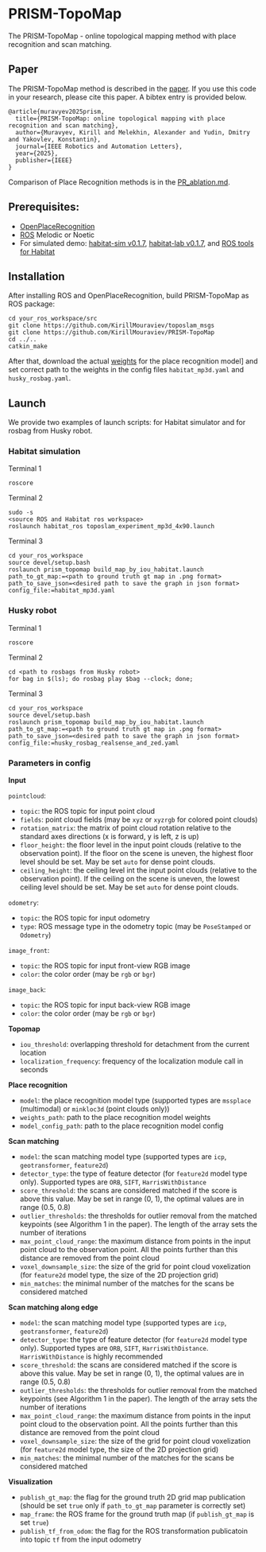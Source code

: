 # PRISM-TopoMap
The PRISM-TopoMap - online topological mapping method with place recognition and scan matching.

## Paper

The PRISM-TopoMap method is described in the [paper](https://arxiv.org/abs/2404.01674). If you use this code in your research, please cite this paper. A bibtex entry is provided below.

```
@article{muravyev2025prism,
  title={PRISM-TopoMap: online topological mapping with place recognition and scan matching},
  author={Muravyev, Kirill and Melekhin, Alexander and Yudin, Dmitry and Yakovlev, Konstantin},
  journal={IEEE Robotics and Automation Letters},
  year={2025},
  publisher={IEEE}
}
```

Comparison of Place Recognition methods is in the [PR_ablation.md](PR_ablation.md).

## Prerequisites:
- [OpenPlaceRecognition](https://github.com/alexmelekhin/openplacerecognition)
- [ROS](https://ros.org) Melodic or Noetic
- For simulated demo: [habitat-sim v0.1.7](https://github.com/facebookresearch/habitat-sim/tree/v0.1.7), [habitat-lab v0.1.7](https://github.com/facebookresearch/habitat-lab/tree/v0.1.7), and [ROS tools for Habitat](https://github.com/cnndepth/habitat_ros)

## Installation
After installing ROS and OpenPlaceRecognition, build PRISM-TopoMap as ROS package:
```
cd your_ros_workspace/src
git clone https://github.com/KirillMouraviev/toposlam_msgs
git clone https://github.com/KirillMouraviev/PRISM-TopoMap
cd ../..
catkin_make
```

After that, download the actual [weights](https://drive.google.com/file/d/1r4Nw0YqHC9PKiZXDmUAWZkOTvgporPnS/view?usp=sharing) for the place recognition model] and set correct path to the weights in the config files `habitat_mp3d.yaml` and `husky_rosbag.yaml`.

## Launch
We provide two examples of launch scripts: for Habitat simulator and for rosbag from Husky robot.

### Habitat simulation

Terminal 1
```
roscore
```

Terminal 2
```
sudo -s
<source ROS and Habitat ros workspace>
roslaunch habitat_ros toposlam_experiment_mp3d_4x90.launch
```

Terminal 3
```
cd your_ros_workspace
source devel/setup.bash
roslaunch prism_topomap build_map_by_iou_habitat.launch path_to_gt_map:=<path to ground truth gt map in .png format> path_to_save_json=<desired path to save the graph in json format> config_file:=habitat_mp3d.yaml
```

### Husky robot

Terminal 1
```
roscore
```

Terminal 2
```
cd <path to rosbags from Husky robot>
for bag in $(ls); do rosbag play $bag --clock; done;
```

Terminal 3
```
cd your_ros_workspace
source devel/setup.bash
roslaunch prism_topomap build_map_by_iou_habitat.launch path_to_gt_map:=<path to ground truth gt map in .png format> path_to_save_json=<desired path to save the graph in json format> config_file:=husky_rosbag_realsense_and_zed.yaml
```

### Parameters in config

**Input**

  `pointcloud`:
  - `topic`: the ROS topic for input point cloud
  - `fields`: point cloud fields (may be `xyz` or `xyzrgb` for colored point clouds)
  - `rotation_matrix`: the matrix of point cloud rotation relative to the standard axes directions (x is forward, y is left, z is up)
  - `floor_height`: the floor level in the input point clouds (relative to the observation point). If the floor on the scene is uneven, the highest floor level should be set. May be set `auto` for dense point clouds.
  - `ceiling_height`: the ceiling level int the input point clouds (relative to the observation point). If the ceiling on the scene is uneven, the lowest ceiling level should be set. May be set `auto` for dense point clouds.

  `odometry`:
  - `topic`: the ROS topic for input odometry
  - `type`: ROS message type in the odometry topic (may be `PoseStamped` or `Odometry`)

  `image_front`:
  - `topic`: the ROS topic for input front-view RGB image
  - `color`: the color order (may be `rgb` or `bgr`)

  `image_back`:
  - `topic`: the ROS topic for input back-view RGB image
  - `color`: the color order (may be `rgb` or `bgr`)

**Topomap**

- `iou_threshold`: overlapping threshold for detachment from the current location
- `localization_frequency`: frequency of the localization module call in seconds

**Place recognition**

- `model`: the place recognition model type (supported types are `mssplace` (multimodal) or `minkloc3d` (point clouds only))
- `weights_path`: path to the place recognition model weights
- `model_config_path`: path to the place recognition model config

**Scan matching**

- `model`: the scan matching model type (supported types are `icp`, `geotransformer`, `feature2d`)
- `detector_type`: the type of feature detector (for `feature2d` model type only). Supported types are `ORB`, `SIFT`, `HarrisWithDistance`
- `score_threshold`: the scans are considered matched if the score is above this value. May be set in range (0, 1), the optimal values are in range (0.5, 0.8)
- `outlier_thresholds`: the thresholds for outlier removal from the matched keypoints (see Algorithm 1 in the paper). The length of the array sets the number of iterations
- `max_point_cloud_range`: the maximum distance from points in the input point cloud to the observation point. All the points further than this distance are removed from the point cloud
- `voxel_downsample_size`: the size of the grid for point cloud voxelization (for `feature2d` model type, the size of the 2D projection grid)
- `min_matches`: the minimal number of the matches for the scans be considered matched

**Scan matching along edge**

- `model`: the scan matching model type (supported types are `icp`, `geotransformer`, `feature2d`)
- `detector_type`: the type of feature detector (for `feature2d` model type only). Supported types are `ORB`, `SIFT`, `HarrisWithDistance`. `HarrisWithDistance` is highly recommended
- `score_threshold`: the scans are considered matched if the score is above this value. May be set in range (0, 1), the optimal values are in range (0.5, 0.8)
- `outlier_thresholds`: the thresholds for outlier removal from the matched keypoints (see Algorithm 1 in the paper). The length of the array sets the number of iterations
- `max_point_cloud_range`: the maximum distance from points in the input point cloud to the observation point. All the points further than this distance are removed from the point cloud
- `voxel_downsample_size`: the size of the grid for point cloud voxelization (for `feature2d` model type, the size of the 2D projection grid)
- `min_matches`: the minimal number of the matches for the scans be considered matched

**Visualization**
- `publish_gt_map`: the flag for the ground truth 2D grid map publication (should be set `true` only if `path_to_gt_map` parameter is correctly set)
- `map_frame`: the ROS frame for the ground truth map (if `publish_gt_map` is set `true`)
- `publish_tf_from_odom`: the flag for the ROS transformation publicatoin into topic `tf` from the input odometry
